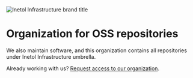 <div style="max-width:600px;margin-top:3em;margin-bottom:2em">
    <picture>
        <source media="(prefers-color-scheme: dark)" srcset="https://static.x.inetol.net/inetol/infrastructure/brand202306.title.light.avif">
        <source media="(prefers-color-scheme: light)" srcset="https://static.x.inetol.net/inetol/infrastructure/brand202306.title.dark.avif">
        <img alt="Inetol Infrastructure brand title" src="https://static.x.inetol.net/inetol/infrastructure/brand202306.title.fallback.avif">
    </picture>
</div>

# Organization for OSS repositories

We also maintain software, and this organization contains all repositories under Inetol Infrastructure umbrella.

Already working with us? <a href="https://docs.google.com/forms/d/e/1FAIpQLSfz6ZKfnoiaZ580f50odnEKUWkZUsqYrcwgEvQ1zMmCVlUfEw/viewform">Request access to our organization</a>.
